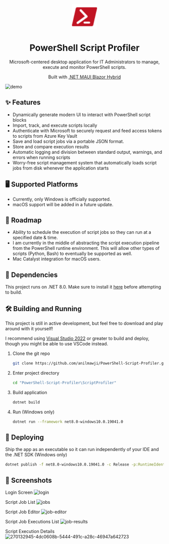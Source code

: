 <div align="center">
  <img alt="logo" src="ScriptProfiler/Resources/Images/powershell_red.svg" width="80" />
</div>
<h1 align="center">
  PowerShell Script Profiler
</h1>
<p align="center">
  Microsoft-centered desktop application for IT Administrators to manage, execute and monitor PowerShell scripts.
</p>
<p align="center">
  Built with <a href="https://learn.microsoft.com/en-us/dotnet/maui/what-is-maui?view=net-maui-8.0">.NET MAUI Blazor Hybrid</a>
</p>

![demo](https://github.com/anilmawji/PowerShell-Script-Runner/assets/36245645/9c2ef69e-27a2-4085-b594-82332d4d4272)

## ✨ Features

- Dynamically generate modern UI to interact with PowerShell script blocks
- Import, track, and execute scripts locally
- Authenticate with Microsoft to securely request and feed access tokens to scripts from Azure Key Vault
- Save and load script jobs via a portable JSON format.
- Store and compare execution results
- Automatic logging and division between standard output, warnings, and errors when running scripts
- Worry-free script management system that automatically loads script jobs from disk whenever the application starts

## 🖥️ Supported Platforms

- Currently, only Windows is officially supported.
- macOS support will be added in a future update.

## 📌 Roadmap

- Ability to schedule the execution of script jobs so they can run at a specified date & time.
- I am currently in the middle of abstracting the script execution pipeline from the PowerShell runtine environment. This will allow other types of scripts (Python, Bash) to eventually be supported as well.
- Mac Catalyst integration for macOS users.

## 🔗 Dependencies

This project runs on .NET 8.0. Make sure to install it [here](https://dotnet.microsoft.com/en-us/download/dotnet/8.0)  before attempting to build.

## 🛠 Building and Running

This project is still in active development, but feel free to download and play around with it yourself!

I recommend using [Visual Studio 2022](https://visualstudio.microsoft.com/vs/) or greater to build and deploy, though you might be able to use VSCode instead.

1. Clone the git repo

   ```sh
   git clone https://github.com/anilmawji/PowerShell-Script-Profiler.git
   ```

2. Enter project directory

   ```sh
   cd "PowerShell-Script-Profiler\ScriptProfiler"
   ```

3. Build application

   ```sh
   dotnet build
   ```

4. Run (Windows only)

   ```sh
   dotnet run --framework net8.0-windows10.0.19041.0
   ```

## 🚀 Deploying

Ship the app as an executable so it can run independently of your IDE and the .NET SDK (Windows only)

   ```sh
   dotnet publish -f net8.0-windows10.0.19041.0 -c Release -p:RuntimeIdentifierOverride=win10-x64 -p:WindowsPackageType=None -p:WindowsAppSDKSelfContained=true
   ```

## 📸 Screenshots

Login Screen
![login](https://github.com/anilmawji/ITPortal/assets/36245645/6e43a489-54a7-4bd1-a095-26491ef70cd1)

Script Job List
![jobs](https://github.com/anilmawji/ITPortal/assets/36245645/f1152d13-a7a1-4705-957e-e21470831d8e)

Script Job Editor
![job-editor](https://github.com/anilmawji/ITPortal/assets/36245645/497aac0f-5988-47a8-85b9-d6892e7dc5a7)

Script Job Executions List
![job-results](https://github.com/anilmawji/ITPortal/assets/36245645/15aafb8b-ca2f-486c-b8a0-58b41d081699)

Script Execution Details
![270132945-4dc0608b-5444-491c-a28c-46947a642723](https://github.com/anilmawji/PowerShell-Script-Runner/assets/36245645/55984ffd-a996-4ed5-9d63-65803e94ca92)
